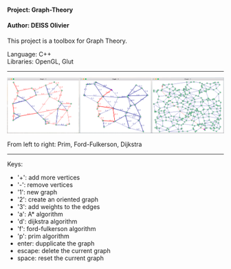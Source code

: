 #### Project: Graph-Theory<br/>
#### Author: DEISS Olivier<br/>

This project is a toolbox for Graph Theory.

Language: C++<br/>
Libraries: OpenGL, Glut

-----------------------------------------------------------------------------------

![screenshot](Screenshot.png)

From left to right: Prim, Ford-Fulkerson, Dijkstra

-----------------------------------------------------------------------------------

Keys:
 - '+': add more vertices
 - '-': remove vertices
 - '1': new graph
 - '2': create an oriented graph
 - '3': add weights to the edges
 - 'a': A* algorithm
 - 'd': dijkstra algorithm
 - 'f': ford-fulkerson algorithm
 - 'p': prim algorithm
 - enter: dupplicate the graph
 - escape: delete the current graph
 - space: reset the current graph

